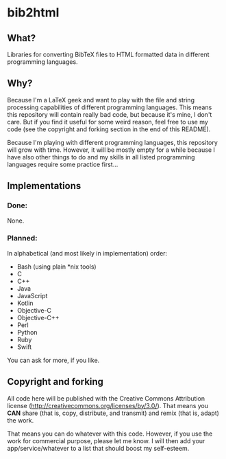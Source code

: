 bib2html
========

## What?
Libraries for converting BibTeX files to HTML formatted data in different programming languages.

## Why?
Because I'm a LaTeX geek and want to play with the file and string processing capabilities of
different programming languages. This means this repository will contain really bad code, but
because it's mine, I don't care. But if you find it useful for some weird reason, feel free to
use my code (see the copyright and forking section in the end of this README).

Because I'm playing with different programming languages, this repository will grow with time.
However, it will be mostly empty for a while because I have also other things to do and my
skills in all listed programming languages require some practice first…

## Implementations

### Done:

None.

### Planned:

In alphabetical (and most likely in implementation) order:
* Bash (using plain *nix tools)
* C
* C++
* Java
* JavaScript
* Kotlin
* Objective-C
* Objective-C++
* Perl
* Python
* Ruby
* Swift

You can ask for more, if you like.

## Copyright and forking

All code here will be published with the Creative Commons Attribution license
(http://creativecommons.org/licenses/by/3.0/). That means you **CAN** share (that is, copy,
distribute, and transmit) and remix (that is, adapt) the work.

That means you can do whatever with this code. However, if you use the work for commercial
purpose, please let me know. I will then add your app/service/whatever to a list that should
boost my self-esteem.

